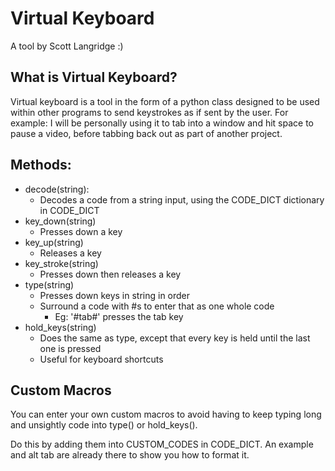# Virtual Keyboard
A tool by Scott Langridge :)

## What is Virtual Keyboard?
Virtual keyboard is a tool in the form of a python class designed to be used within other programs to send keystrokes as if sent by the user. For example: I will be personally using it to tab into a window and hit space to pause a video, before tabbing back out as part of another project.

## Methods:
* decode(string):
  * Decodes a code from a string input, using the CODE_DICT dictionary in CODE_DICT
* key_down(string)
  * Presses down a key
* key_up(string)
  * Releases a key
* key_stroke(string)
  * Presses down then releases a key
* type(string)
  * Presses down keys in string in order
  * Surround a code with #s to enter that as one whole code
    * Eg: '#tab#' presses the tab key
* hold_keys(string)
  * Does the same as type, except that every key is held until the last one is pressed
  * Useful for keyboard shortcuts

## Custom Macros
You can enter your own custom macros to avoid having to keep typing long and unsightly code into type() or hold_keys(). 

Do this by adding them into CUSTOM_CODES in CODE_DICT. An example and alt tab are already there to show you how to format it.
